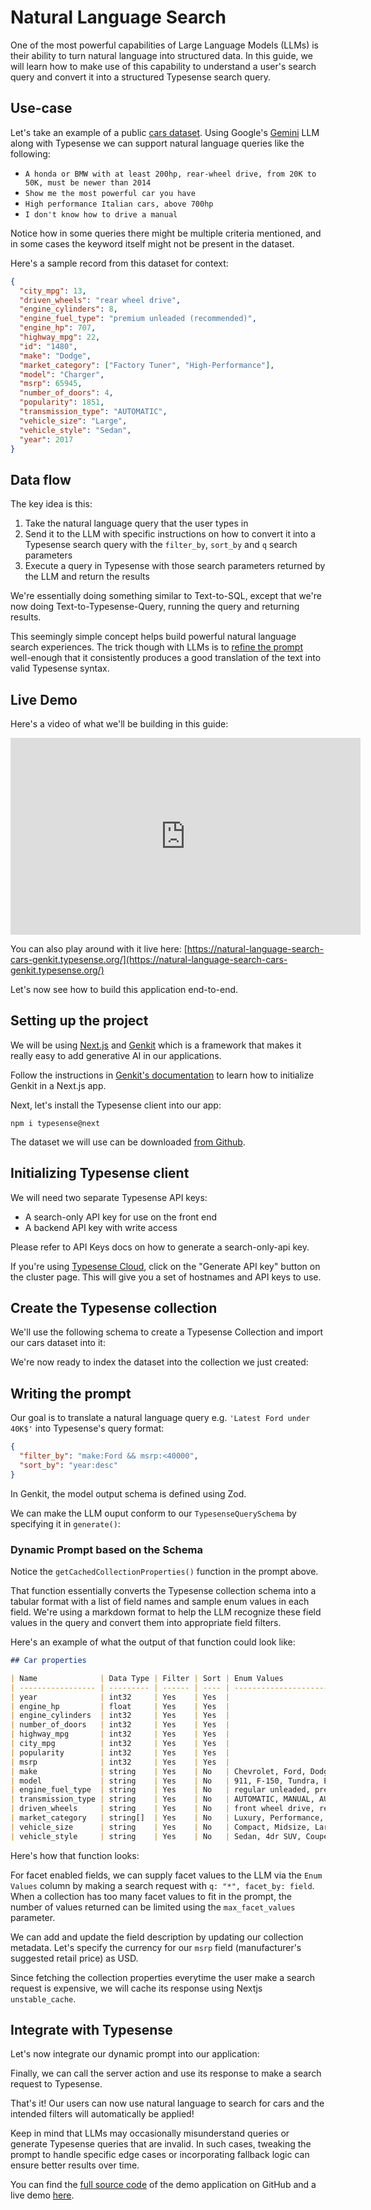 # Natural Language Search

One of the most powerful capabilities of Large Language Models (LLMs) is their ability to turn natural language into structured data.
In this guide, we will learn how to make use of this capability to understand a user's search query and convert it into a structured Typesense search query.

## Use-case

Let's take an example of a public [cars dataset](https://www.kaggle.com/datasets/rupindersinghrana/car-features-and-prices-dataset).
Using Google's [Gemini](https://deepmind.google/technologies/gemini/) LLM along with Typesense we can support natural language queries like the following:

- `A honda or BMW with at least 200hp, rear-wheel drive, from 20K to 50K, must be newer than 2014`
- `Show me the most powerful car you have`
- `High performance Italian cars, above 700hp`
- `I don't know how to drive a manual`

Notice how in some queries there might be multiple criteria mentioned, and in some cases the keyword itself might not be present in the dataset.

Here's a sample record from this dataset for context:

```json
{
  "city_mpg": 13,
  "driven_wheels": "rear wheel drive",
  "engine_cylinders": 8,
  "engine_fuel_type": "premium unleaded (recommended)",
  "engine_hp": 707,
  "highway_mpg": 22,
  "id": "1480",
  "make": "Dodge",
  "market_category": ["Factory Tuner", "High-Performance"],
  "model": "Charger",
  "msrp": 65945,
  "number_of_doors": 4,
  "popularity": 1851,
  "transmission_type": "AUTOMATIC",
  "vehicle_size": "Large",
  "vehicle_style": "Sedan",
  "year": 2017
}
```

## Data flow

The key idea is this:

1. Take the natural language query that the user types in
2. Send it to the LLM with specific instructions on how to convert it into a Typesense search query with the `filter_by`, `sort_by` and `q` search parameters
3. Execute a query in Typesense with those search parameters returned by the LLM and return the results

We're essentially doing something similar to Text-to-SQL, except that we're now doing Text-to-Typesense-Query, running the query and returning results.

This seemingly simple concept helps build powerful natural language search experiences.
The trick though with LLMs is to [refine the prompt](#writing-the-prompt) well-enough that it consistently produces a good translation of the text into valid Typesense syntax.

## Live Demo

Here's a video of what we'll be building in this guide:

<iframe width="560" height="315" src="https://www.youtube.com/embed/xyXccgMqBow?si=utqcCh9HDEnoGtmL" title="YouTube video player" frameborder="0" allow="accelerometer; autoplay; clipboard-write; encrypted-media; gyroscope; picture-in-picture; web-share" referrerpolicy="strict-origin-when-cross-origin" allowfullscreen></iframe>

You can also play around with it live here: [https://natural-language-search-cars-genkit.typesense.org/](https://natural-language-search-cars-genkit.typesense.org/)

Let's now see how to build this application end-to-end.

## Setting up the project

We will be using [Next.js](https://nextjs.org/) and [Genkit](https://github.com/firebase/genkit) which is a framework that makes it really easy to add generative AI in our applications.

Follow the instructions in [Genkit's documentation](https://firebase.google.com/docs/genkit/nextjs) to learn how to initialize Genkit in a Next.js app.

Next, let's install the Typesense client into our app:

```shell
npm i typesense@next
```

The dataset we will use can be downloaded [from Github](https://github.com/typesense/showcase-generation-augmented-retrieval-genkit/blob/main/scripts/data/cars.jsonl).

## Initializing Typesense client

We will need two separate Typesense API keys:

- A search-only API key for use on the front end
- A backend API key with write access

Please refer to <RouterLink :to="`/${$site.themeConfig.typesenseLatestVersion}/api/api-keys.html#search-only-api-key`">API Keys</RouterLink> docs on how to generate a search-only-api key.

If you're using [Typesense Cloud](./install-typesense.md#option-1-typesense-cloud), click on the "Generate API key" button on the cluster page. This will give you a set of hostnames and API keys to use.

<Tabs :tabs="['JavaScript']">
  <template v-slot:JavaScript>

```js
import Typesense from 'typesense'
/*
 *  Our JavaScript client library works on both the server and the browser.
 *  When using the library on the browser, please be sure to use the
 *  search-only API Key rather than an admin API key since the latter
 *  has write access to Typesense and you don't want to expose that.
 */
export const typesense = ({ isServer = false } = {}) =>
  new Typesense.Client({
    apiKey:
      (isServer ? process.env.TYPESENSE_ADMIN_API_KEY : process.env.NEXT_PUBLIC_TYPESENSE_SEARCH_ONLY_API_KEY) || 'xyz',
    nodes: [
      {
        url: process.env.NEXT_PUBLIC_TYPESENSE_URL || 'http://localhost:8108',
      },
    ],
    connectionTimeoutSeconds: 5,
  })
```

  </template>
</Tabs>

## Create the Typesense collection

We'll use the following schema to create a Typesense Collection and import our cars dataset into it:

<Tabs :tabs="['JavaScript']">
  <template v-slot:JavaScript>

```js
typesense({ isServer: true })
  .collections()
  .create({
    name: 'cars',
    fields: [
      { name: 'make', type: 'string', facet: true },
      { name: 'model', type: 'string', facet: true },
      { name: 'year', type: 'int32' },
      { name: 'engine_fuel_type', type: 'string', facet: true },
      { name: 'engine_hp', type: 'float' },
      { name: 'engine_cylinders', type: 'int32' },
      { name: 'transmission_type', type: 'string', facet: true },
      { name: 'driven_wheels', type: 'string', facet: true },
      { name: 'number_of_doors', type: 'int32' },
      { name: 'market_category', type: 'string[]', facet: true },
      { name: 'vehicle_size', type: 'string', facet: true },
      { name: 'vehicle_style', type: 'string', facet: true },
      { name: 'highway_mpg', type: 'int32' },
      { name: 'city_mpg', type: 'int32' },
      { name: 'popularity', type: 'int32' },
      { name: 'msrp', type: 'int32' },
    ],
  })
```

  </template>
</Tabs>

We're now ready to index the dataset into the collection we just created:

<Tabs :tabs="['JavaScript']">
  <template v-slot:JavaScript>

```js
let fs = require('fs/promises')

const carsInJsonl = await fs.readFile('cars.jsonl')
// IMPORTANT: Be sure to increase connectionTimeoutSeconds to at least 5 minutes or more for imports,
//  when instantiating the client
typesense({ isServer: true }).collections('cars').documents().import(carsInJsonl)
```

  </template>
</Tabs>

## Writing the prompt

Our goal is to translate a natural language query e.g. `'Latest Ford under 40K$'` into Typesense's query format:

```json
{
  "filter_by": "make:Ford && msrp:<40000",
  "sort_by": "year:desc"
}
```

In Genkit, the model output schema is defined using Zod.

<Tabs :tabs="['JavaScript']">
<template v-slot:JavaScript>

```js
import { z } from 'genkit'

const TypesenseQuerySchema = z
  .object({
    query: z.string().describe('a full-text search query'),
    filter_by: z.string().describe('a filter query in Typesense format'),
    sort_by: z.string().describe('a sorting query in Typesense format'),
  })
  .partial()
```

  </template>
</Tabs>

We can make the LLM ouput conform to our `TypesenseQuerySchema` by specifying it in `generate()`:

<Tabs :tabs="['JavaScript']">
  <template v-slot:JavaScript>

```js
const { output } = await ai.generate({
  model: gemini15Flash,
  output: { schema: TypesenseQuerySchema },
  system: // prettier-ignore
      `You are assisting a user in searching for cars. Convert their query into the appropriate Typesense query format based on the instructions below.

### Typesense Query Syntax ###

## Filtering ##

Matching values: The syntax is {fieldName} follow by a match operator : and a string value or an array of string values each separated by a comma. Do not encapsulate the value in double quote or single quote. Examples:
- model:prius
- make:[BMW,Nissan] returns cars that are manufactured by BMW OR Nissan.

Numeric Filters: Use :[min..max] for ranges, or comparison operators like :>, :<, :>=, :<=, :=. Examples:
 - year:[2000..2020]
 - highway_mpg:>40
 - msrp:=30000

Multiple Conditions: Separate conditions with &&. Examples:
 - num_employees:>100 && country:[USA,UK]
 - categories:=Shoes && categories:=Outdoor

OR Conditions Across Fields: Use || only for different fields. Examples:
 - vehicle_size:Large || vehicle_style:Wagon
 - (vehicle_size:Large || vehicle_style:Wagon) && year:>2010

Negation: Use :!= to exclude values. Examples:
 - make:!=Nissan
 - make:!=[Nissan,BMW]

 If the same field is used for filtering multiple values in an || (OR) operation, then use the multi-value OR syntax. For eg:
\`make:BMW || make:Honda || make:Ford\`
should be simplified as:
\`make:[BMW, Honda, Ford]\`

If any string values have parentheses, surround the value with backticks to escape them.

For eg, if a field has the value "premium unleaded (required)", and you need to use it in a filter_by expression, then you would use it like this:

- fuel_type:\`premium unleaded (required)\`
- fuel_type!:\`premium unleaded (required)\`

## Sorting ##

You can only sort maximum 3 sort fields at a time. The syntax is {fieldName}: follow by asc (ascending) or dsc (descending), if sort by multiple fields, separate them by a comma. Examples:
 - msrp:desc
 - year:asc,city_mpg:desc

Sorting hints:
  - When a user says something like "good mileage", sort by highway_mpg or/and city_mpg.
  - When a user says something like "powerful", sort by engine_hp.
  - When a user says something like "latest", sort by year.

### Query ###
Include query only if both filter_by and sort_by are inadequate.

## Car properties ##

| Name | Data Type | Filter | Sort | Enum Values | Description |
|------|-----------|--------|------|-------------|-------------|
${await getCachedCollectionProperties()}

### Output Instructions ###
Provide the valid JSON with the correct filter and sorting format, only include fields with non-null values. Do not add extra text or explanations.`,

  prompt: //prettier-ignore
`### User-Supplied Query ###
${query}`,
})
```

  </template>
</Tabs>

### Dynamic Prompt based on the Schema

Notice the `getCachedCollectionProperties()` function in the prompt above.

That function essentially converts the Typesense collection schema into a tabular format with a list of field names and sample enum values in each field.
We're using a markdown format to help the LLM recognize these field values in the query and convert them into appropriate field filters.

Here's an example of what the output of that function could look like:

```markdown
## Car properties

| Name              | Data Type | Filter | Sort | Enum Values                                                                                                                                                                                                                                                                                                                                                                                                                                                  | Description                               |
| ----------------- | --------- | ------ | ---- | ------------------------------------------------------------------------------------------------------------------------------------------------------------------------------------------------------------------------------------------------------------------------------------------------------------------------------------------------------------------------------------------------------------------------------------------------------------ | ----------------------------------------- |
| year              | int32     | Yes    | Yes  |                                                                                                                                                                                                                                                                                                                                                                                                                                                              |                                           |
| engine_hp         | float     | Yes    | Yes  |                                                                                                                                                                                                                                                                                                                                                                                                                                                              |                                           |
| engine_cylinders  | int32     | Yes    | Yes  |                                                                                                                                                                                                                                                                                                                                                                                                                                                              |                                           |
| number_of_doors   | int32     | Yes    | Yes  |                                                                                                                                                                                                                                                                                                                                                                                                                                                              |                                           |
| highway_mpg       | int32     | Yes    | Yes  |                                                                                                                                                                                                                                                                                                                                                                                                                                                              |                                           |
| city_mpg          | int32     | Yes    | Yes  |                                                                                                                                                                                                                                                                                                                                                                                                                                                              |                                           |
| popularity        | int32     | Yes    | Yes  |                                                                                                                                                                                                                                                                                                                                                                                                                                                              |                                           |
| msrp              | int32     | Yes    | Yes  |                                                                                                                                                                                                                                                                                                                                                                                                                                                              | in USD                                    |
| make              | string    | Yes    | No   | Chevrolet, Ford, Dodge, Mercedes-Benz, BMW, Toyota, Infiniti, GMC, Volkswagen, Nissan, Mazda, Audi, Cadillac, Lexus, Volvo, Honda, Suzuki, Hyundai, Pontiac, Mitsubishi, Chrysler, Kia, Porsche, Subaru, Acura, Buick, Oldsmobile, Saab, Lincoln, Bentley, Ferrari, Plymouth, Aston Martin, Land Rover, Lamborghini, Maserati, Scion, FIAT, Rolls-Royce, Lotus, Maybach, HUMMER, McLaren, Alfa Romeo, Genesis, Spyker, Bugatti                               |                                           |
| model             | string    | Yes    | No   | 911, F-150, Tundra, E-Class, Silverado 1500, 3 Series, Sierra 1500, Tacoma, B-Series Pickup, Truck, Accord, Colorado, 300-Class, 9-3, Civic, Q50, Forte, Canyon, Frontier, Ram Pickup 1500, R8, C-Class, 4 Series, 3, S-Class, Gallardo, 6 Series, Dakota, Golf GTI, Jetta, Camaro, 900, 850, S-10, Colt, Charger, Continental GT, G6, Juke, 370Z, Jimmy, Pickup, Sidekick, Corvette, Q70, Shadow, Ranger, Mustang, G Coupe, Durango, Silverado 1500 Classic | There are more enum values for this field |
| engine_fuel_type  | string    | Yes    | No   | regular unleaded, premium unleaded (required), premium unleaded (recommended), flex-fuel (unleaded/E85), diesel, flex-fuel (premium unleaded required/E85), flex-fuel (premium unleaded recommended/E85), electric, natural gas                                                                                                                                                                                                                              |                                           |
| transmission_type | string    | Yes    | No   | AUTOMATIC, MANUAL, AUTOMATED_MANUAL, UNKNOWN, DIRECT_DRIVE                                                                                                                                                                                                                                                                                                                                                                                                   |                                           |
| driven_wheels     | string    | Yes    | No   | front wheel drive, rear wheel drive, all wheel drive, four wheel drive                                                                                                                                                                                                                                                                                                                                                                                       |                                           |
| market_category   | string[]  | Yes    | No   | Luxury, Performance, High-Performance, Crossover, Hatchback, Factory Tuner, Flex Fuel, Exotic, Hybrid, Diesel                                                                                                                                                                                                                                                                                                                                                |                                           |
| vehicle_size      | string    | Yes    | No   | Compact, Midsize, Large                                                                                                                                                                                                                                                                                                                                                                                                                                      |                                           |
| vehicle_style     | string    | Yes    | No   | Sedan, 4dr SUV, Coupe, Convertible, Wagon, 4dr Hatchback, Extended Cab Pickup, 2dr Hatchback, Crew Cab Pickup, Passenger Minivan, Regular Cab Pickup, 2dr SUV, Cargo Van, Passenger Van, Cargo Minivan, Convertible SUV                                                                                                                                                                                                                                      |                                           |
```

Here's how that function looks:

<Tabs :tabs="['JavaScript']">
<template v-slot:JavaScript>

```js
async function getCollectionProperties() {
  const collection = await typesense({ isServer: true }).collections('cars').retrieve()
  const facetableFields = []
  const rows = []

  collection.fields?.forEach(field => {
    if (field.facet) {
      facetableFields.push(field)
    } else {
      const { name, type, sort } = field
      rows.push(
        // prettier-ignore
        `|${name}|${type}|Yes|${booleanToYesNo(sort)}||${collection.metadata?.[name] || ''}|`,
      )
    }
  })

  const facetValues = await typesense()
    .collections('cars')
    .documents()
    .search({
      q: '*',
      facet_by: facetableFields?.map(({ name }) => name).join(','),
      max_facet_values: MAX_FACET_VALUES + 1, // plus 1 so we can check if any fields exceed the limit
    })

  const facetableRows = facetableFields?.map(({ type, name, sort }, i) => {
    const counts = facetValues.facet_counts?.[i].counts
    const exceedMaxNumValues =
      counts && counts?.length > MAX_FACET_VALUES ? 'There are more enum values for this field' : ''
    const enums = counts?.map(item => item.value).join(', ')
    // prettier-ignore
    return `|${name}|${type}|Yes|${booleanToYesNo(sort)}|${enums}|${collection.metadata?.[name] || ' '
    }${exceedMaxNumValues}|`;
  })
  return rows.concat(facetableRows).join('\n')
}

function booleanToYesNo(bool: boolean | null | undefined) {
  return bool ? 'Yes' : 'No'
}
```

  </template>
</Tabs>

For facet enabled fields, we can supply facet values to the LLM via the `Enum Values` column by making a search request with `q: "*", facet_by: field`. When a collection has too many facet values to fit in the prompt, the number of values returned can be limited using the `max_facet_values` parameter.

We can add and update the field description by updating our collection metadata. Let's specify the currency for our `msrp` field (manufacturer's suggested retail price) as USD.

<Tabs :tabs="['JavaScript']">
<template v-slot:JavaScript>

```js
await typesense.collections('cars').update({
  metadata: {
    msrp: 'in USD',
  },
})
```

  </template>
</Tabs>

Since fetching the collection properties everytime the user make a search request is expensive, we will cache its response using Nextjs `unstable_cache`.

<Tabs :tabs="['JavaScript']">
<template v-slot:JavaScript>

```js
import { unstable_cache } from 'next/cache'

const getCachedCollectionProperties = unstable_cache(async () => await getCollectionProperties(), [], {
  tags: ['getCollectionProperties'],
  revalidate: false, // Since the Typesense data for this demo is static, we will cache the response indefinitely.
})
```

  </template>
</Tabs>

## Integrate with Typesense

Let's now integrate our dynamic prompt into our application:

<Tabs :tabs="['JavaScript']">
  <template v-slot:JavaScript>

```js
'use server'
import { genkit, z } from 'genkit'
import { gemini15Flash, googleAI } from '@genkit-ai/googleai'
import { TypesenseQuerySchema } from '@/schemas/typesense'

const ai = genkit({
  plugins: [googleAI()],
  model: gemini15Flash,
})

const generateTypesenseQuery = ai.defineFlow(
  {
    name: 'generateTypesenseQuery',
    inputSchema: z.string(),
    outputSchema: TypesenseQuerySchema,
  },
  async query => {
    const { output } = await ai.generate({
      model: gemini15Flash,
      output: { schema: TypesenseQuerySchema },
      system: `...`,
      prompt: //prettier-ignore
`### User-Supplied Query ###
${query}`,
    })

    if (output == null) {
      throw new Error("Response doesn't satisfy schema.")
    }
    return output
  },
)
```

  </template>
</Tabs>

Finally, we can call the server action and use its response to make a search request to Typesense.

<Tabs :tabs="['JavaScript']">
  <template v-slot:JavaScript>

```js
async function getCars(q: string) {
  const generatedQ = await callGenerateTypesenseQuery(q)

  const params = {
    q: generatedQ.query || '*',
    filter_by: generatedQ.filter_by || '',
    sort_by: generatedQ.sort_by || '',
  }

  const searchResponse = await typesense()
    .collections('cars')
    .documents()
    .search({
      ...params,
      query_by: 'make,model,market_category',
      per_page: 12,
    })

  console.log(searchResponse)
}
```

  </template>
</Tabs>

That's it! Our users can now use natural language to search for cars and the intended filters will automatically be applied!

Keep in mind that LLMs may occasionally misunderstand queries or generate Typesense queries that are invalid. In such cases, tweaking the prompt to handle specific edge cases or incorporating fallback logic can ensure better results over time.

You can find the [full source code](https://github.com/typesense/showcase-generation-augmented-retrieval-genkit) of the demo application on GitHub and a live demo [here](https://natural-language-search-cars-genkit.typesense.org/).
